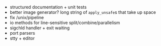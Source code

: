 - structured documentation + unit tests
- better image generator? long string of `apply_unsafe`s that take up space
- fix /unix/pipeline
- io methods for line-sensitive split/combine/parallelism
- sigchld handler + exit waiting
- port parsers
- stty + editor

